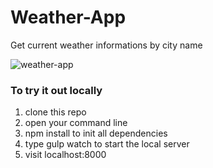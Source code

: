 # Weather-App
Get current weather informations by city name

![weather-app](https://i.imgur.com/uBoHSPd.png)

### To try it out locally
1. clone this repo 
2. open your command line 
3. npm install to init all dependencies
4. type gulp watch to start the local server
5. visit localhost:8000 
